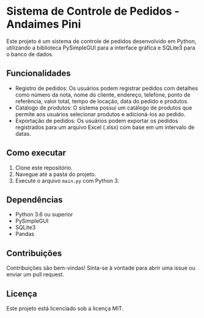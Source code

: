 <h1>Sistema de Controle de Pedidos - Andaimes Pini</h1>

<p>Este projeto é um sistema de controle de pedidos desenvolvido em Python, utilizando a biblioteca PySimpleGUI para a interface gráfica e SQLite3 para o banco de dados.</p>

<h2>Funcionalidades</h2>

<ul>
  <li>Registro de pedidos: Os usuários podem registrar pedidos com detalhes como número da nota, nome do cliente, endereço, telefone, ponto de referência, valor total, tempo de locação, data do pedido e produtos.</li>
  <li>Catálogo de produtos: O sistema possui um catálogo de produtos que permite aos usuários selecionar produtos e adicioná-los ao pedido.</li>
  <li>Exportação de pedidos: Os usuários podem exportar os pedidos registrados para um arquivo Excel (.xlsx) com base em um intervalo de datas.</li>
</ul>

<h2>Como executar</h2>

<ol>
  <li>Clone este repositório.</li>
  <li>Navegue até a pasta do projeto.</li>
  <li>Execute o arquivo <code>main.py</code> com Python 3.</li>
</ol>

<h2>Dependências</h2>

<ul>
  <li>Python 3.6 ou superior</li>
  <li>PySimpleGUI</li>
  <li>SQLite3</li>
  <li>Pandas</li>
</ul>

<h2>Contribuições</h2>

<p>Contribuições são bem-vindas! Sinta-se à vontade para abrir uma issue ou enviar um pull request.</p>

<h2>Licença</h2>

<p>Este projeto está licenciado sob a licença MIT.</p>
